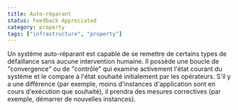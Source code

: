 ```yaml
---
title: Auto-réparant
status: Feedback Appreciated
category: property
tags: ["infrastructure", "property"]
---
```



Un système auto-réparant est capable de se remettre de certains types de défaillance sans aucune intervention humaine.
Il possède une boucle de "convergence" ou de "contrôle" qui examine activement l'état courant du système et le compare à l'état souhaité initialement par les opérateurs.
S'il y a une différence (par exemple, moins d'instances d'application sont en cours d'exécution que souhaité), il prendra des mesures correctives (par exemple, démarrer de nouvelles instances).
